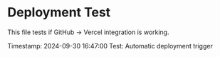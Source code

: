 # Deployment Test

This file tests if GitHub → Vercel integration is working.

Timestamp: 2024-09-30 16:47:00
Test: Automatic deployment trigger